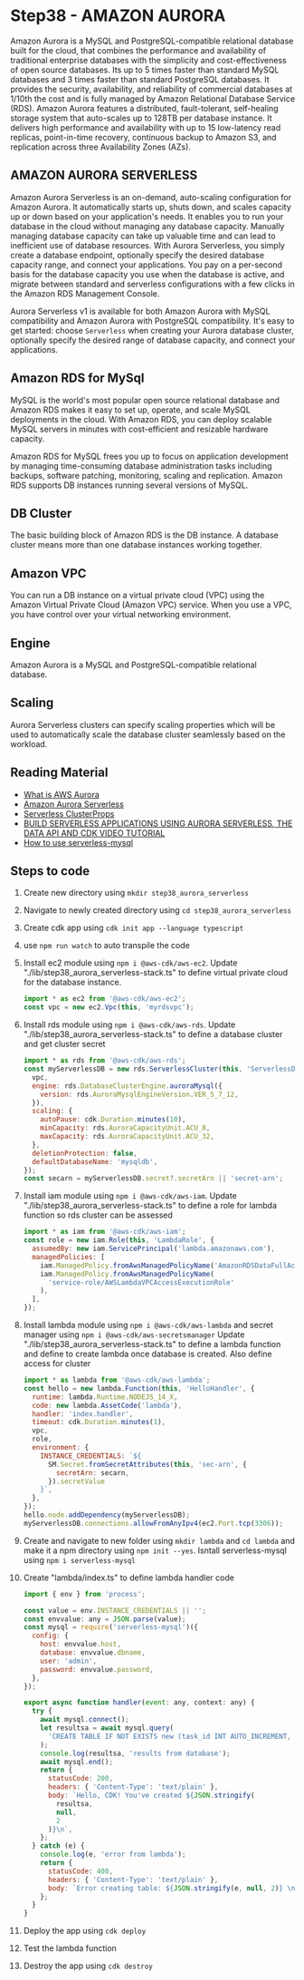 # Step38 - AMAZON AURORA

Amazon Aurora is a MySQL and PostgreSQL-compatible relational database built for the cloud, that combines the performance and availability of traditional enterprise databases with the simplicity and cost-effectiveness of open source databases. Its up to 5 times faster than standard MySQL databases and 3 times faster than standard PostgreSQL databases. It provides the security, availability, and reliability of commercial databases at 1/10th the cost and is fully managed by Amazon Relational Database Service (RDS). Amazon Aurora features a distributed, fault-tolerant, self-healing storage system that auto-scales up to 128TB per database instance. It delivers high performance and availability with up to 15 low-latency read replicas, point-in-time recovery, continuous backup to Amazon S3, and replication across three Availability Zones (AZs).

## AMAZON AURORA SERVERLESS

Amazon Aurora Serverless is an on-demand, auto-scaling configuration for Amazon Aurora. It automatically starts up, shuts down, and scales capacity up or down based on your application's needs. It enables you to run your database in the cloud without managing any database capacity. Manually managing database capacity can take up valuable time and can lead to inefficient use of database resources. With Aurora Serverless, you simply create a database endpoint, optionally specify the desired database capacity range, and connect your applications. You pay on a per-second basis for the database capacity you use when the database is active, and migrate between standard and serverless configurations with a few clicks in the Amazon RDS Management Console.

Aurora Serverless v1 is available for both Amazon Aurora with MySQL compatibility and Amazon Aurora with PostgreSQL compatibility. It's easy to get started: choose `Serverless` when creating your Aurora database cluster, optionally specify the desired range of database capacity, and connect your applications.

## Amazon RDS for MySql

MySQL is the world's most popular open source relational database and Amazon RDS makes it easy to set up, operate, and scale MySQL deployments in the cloud. With Amazon RDS, you can deploy scalable MySQL servers in minutes with cost-efficient and resizable hardware capacity.

Amazon RDS for MySQL frees you up to focus on application development by managing time-consuming database administration tasks including backups, software patching, monitoring, scaling and replication. Amazon RDS supports DB instances running several versions of MySQL.

## DB Cluster

The basic building block of Amazon RDS is the DB instance. A database cluster means more than one database instances working together.

## Amazon VPC

You can run a DB instance on a virtual private cloud (VPC) using the Amazon Virtual Private Cloud (Amazon VPC) service. When you use a VPC, you have control over your virtual networking environment.

## Engine

Amazon Aurora is a MySQL and PostgreSQL-compatible relational database.

## Scaling

Aurora Serverless clusters can specify scaling properties which will be used to automatically scale the database cluster seamlessly based on the workload.

## Reading Material

- [What is AWS Aurora](https://aws.amazon.com/rds/aurora/?aurora-whats-new.sort-by=item.additionalFields.postDateTime&aurora-whats-new.sort-order=desc)
- [Amazon Aurora Serverless](https://aws.amazon.com/rds/aurora/serverless/)
- [Serverless ClusterProps](https://docs.aws.amazon.com/cdk/api/v1/docs/@aws-cdk_aws-rds.ServerlessClusterProps.html)
- [BUILD SERVERLESS APPLICATIONS USING AURORA SERVERLESS, THE DATA API AND CDK VIDEO TUTORIAL](https://www.youtube.com/watch?v=kU8nwAbA8No&ab_channel=FooBarServerless)
- [How to use serverless-mysql](https://github.com/jeremydaly/serverless-mysql)

## Steps to code

1. Create new directory using `mkdir step38_aurora_serverless`
2. Navigate to newly created directory using `cd step38_aurora_serverless`
3. Create cdk app using `cdk init app --language typescript`
4. use `npm run watch` to auto transpile the code
5. Install ec2 module using `npm i @aws-cdk/aws-ec2`. Update "./lib/step38_aurora_serverless-stack.ts" to define virtual private cloud for the database instance.

   ```js
   import * as ec2 from '@aws-cdk/aws-ec2';
   const vpc = new ec2.Vpc(this, 'myrdsvpc');
   ```

6. Install rds module using `npm i @aws-cdk/aws-rds`. Update "./lib/step38_aurora_serverless-stack.ts" to define a database cluster and get cluster secret

   ```js
   import * as rds from '@aws-cdk/aws-rds';
   const myServerlessDB = new rds.ServerlessCluster(this, 'ServerlessDB', {
     vpc,
     engine: rds.DatabaseClusterEngine.auroraMysql({
       version: rds.AuroraMysqlEngineVersion.VER_5_7_12,
     }),
     scaling: {
       autoPause: cdk.Duration.minutes(10),
       minCapacity: rds.AuroraCapacityUnit.ACU_8,
       maxCapacity: rds.AuroraCapacityUnit.ACU_32,
     },
     deletionProtection: false,
     defaultDatabaseName: 'mysqldb',
   });
   const secarn = myServerlessDB.secret?.secretArn || 'secret-arn';
   ```

7. Install iam module using `npm i @aws-cdk/aws-iam`. Update "./lib/step38_aurora_serverless-stack.ts" to define a role for lambda function so rds cluster can be assessed

   ```js
   import * as iam from '@aws-cdk/aws-iam';
   const role = new iam.Role(this, 'LambdaRole', {
     assumedBy: new iam.ServicePrincipal('lambda.amazonaws.com'),
     managedPolicies: [
       iam.ManagedPolicy.fromAwsManagedPolicyName('AmazonRDSDataFullAccess'),
       iam.ManagedPolicy.fromAwsManagedPolicyName(
         'service-role/AWSLambdaVPCAccessExecutionRole'
       ),
     ],
   });
   ```

8. Install lambda module using `npm i @aws-cdk/aws-lambda` and secret manager using `npm i @aws-cdk/aws-secretsmanager` Update "./lib/step38_aurora_serverless-stack.ts" to define a lambda function and define to create lambda once database is created. Also define access for cluster

   ```js
   import * as lambda from '@aws-cdk/aws-lambda';
   const hello = new lambda.Function(this, 'HelloHandler', {
     runtime: lambda.Runtime.NODEJS_14_X,
     code: new lambda.AssetCode('lambda'),
     handler: 'index.handler',
     timeout: cdk.Duration.minutes(1),
     vpc,
     role,
     environment: {
       INSTANCE_CREDENTIALS: `${
         SM.Secret.fromSecretAttributes(this, 'sec-arn', {
           secretArn: secarn,
         }).secretValue
       }`,
     },
   });
   hello.node.addDependency(myServerlessDB);
   myServerlessDB.connections.allowFromAnyIpv4(ec2.Port.tcp(3306));
   ```

9. Create and navigate to new folder using `mkdir lambda` and `cd lambda` and make it a npm directory using `npm init --yes`. Isntall serverless-mysql using `npm i serverless-mysql`

10. Create "lambda/index.ts" to define lambda handler code

    ```js
    import { env } from 'process';

    const value = env.INSTANCE_CREDENTIALS || '';
    const envvalue: any = JSON.parse(value);
    const mysql = require('serverless-mysql')({
      config: {
        host: envvalue.host,
        database: envvalue.dbname,
        user: 'admin',
        password: envvalue.password,
      },
    });

    export async function handler(event: any, context: any) {
      try {
        await mysql.connect();
        let resultsa = await mysql.query(
          'CREATE TABLE IF NOT EXISTS new (task_id INT AUTO_INCREMENT, description TEXT, PRIMARY KEY (task_id))'
        );
        console.log(resultsa, 'results from database');
        await mysql.end();
        return {
          statusCode: 200,
          headers: { 'Content-Type': 'text/plain' },
          body: `Hello, CDK! You've created ${JSON.stringify(
            resultsa,
            null,
            2
          )}\n`,
        };
      } catch (e) {
        console.log(e, 'error from lambda');
        return {
          statusCode: 400,
          headers: { 'Content-Type': 'text/plain' },
          body: `Error creating table: ${JSON.stringify(e, null, 2)} \n`,
        };
      }
    }
    ```

11. Deploy the app using `cdk deploy`
12. Test the lambda function
13. Destroy the app using `cdk destroy`
